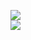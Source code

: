 [![](https://img.shields.io/badge/Made%20With-Github%20Spray-lightgrey.svg?style=for-the-badge&logo=github)](https://github.com/Annihil/github-spray#24119)  
[![](https://i.imgur.com/2DrTn0Z.gif)](https://github.com/Annihil/github-spray)